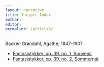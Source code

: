 ```yaml
---
layout: narrative
title: Incipit Index
author:
editor: 
permalink: /article3/
---
```


Backer-Grøndahl, Agathe, 1847-1907
- <a href="https://annakijas1.github.io/Test-Music-Incipits/bg-39.1/" target="_blank">Fantasistykker, op. 39. no. 1, Souvenir</a>
- <a href="https://annakijas1.github.io/Test-Music-Incipits/bg-39.2/" target="_blank">Fantasistykker, op. 39. no. 2, Sommernat</a>
